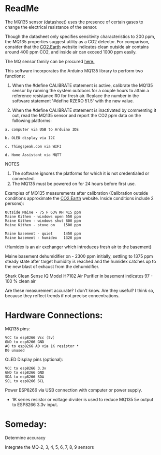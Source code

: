 # ReadMe
  The MQ135 sensor ([datasheet](https://www.olimex.com/Products/Components/Sensors/Gas/SNS-MQ135/resources/SNS-MQ135.pdf)) uses the presence of certain gases to change the electrical resistance of the sensor.  
  
  Though the datasheet only specifies sensitivity characteristics to 200 ppm, the MQ135 properties suggest utility as a CO2 detector.  For comparison, consider that the [CO2.Earth](co2.earth) website indicates clean outside air contains around 400 ppm CO2, and 
  inside air can exceed 1000 ppm easily.
  
  The MQ sensor family can be procured [here.](https://www.amazon.com/dp/B0978KXFCQ/ref=sspa_dk_detail_1?pd_rd_i=B0978KXFCQ&pd_rd_w=Rdxbx&content-id=amzn1.sym.8c2f9165-8e93-42a1-8313-73d3809141a2&pf_rd_p=8c2f9165-8e93-42a1-8313-73d3809141a2&pf_rd_r=3DREN4AM4GMVXSB16463&pd_rd_wg=sWHBk&pd_rd_r=c1e97e35-5eb3-4f6e-9ffd-abd54153791b&s=industrial&sp_csd=d2lkZ2V0TmFtZT1zcF9kZXRhaWw&th=1)
 
  This software incorporates the Arduino MQ135 library to perform two functions:
  
  1. When the #define CALIBRATE statement is active, calibrate the MQ135 sensor by running the system outdoors for a couple hours
     to attain a reference resistance R0 for fresh air.  Replace the number in the software statement '#define RZERO 51.5' with the new value.
           
  2. When the #define CALIBRATE statement is inactivated by commenting it out, read the MQ135 sensor and report the CO2 ppm data on the following platforms:
  
    a. computer via USB to Arduino IDE
  
    b. OLED display via I2C
  
    c. Thingspeak.com via WIFI
  
    d. Home Assistant via MQTT

  NOTES 
  
  1. The software ignores the platforms for which it is not credentialed or connected.
  2. The MQ135 must be powered on for 24 hours before first use.

Examples of MQ135 measurements after calibration (Calibration outside conditions approximate the [CO2.Earth](co2.earth) website. Inside conditions include 2 persons):

    Outside Maine - 75 F 63% RH 415 ppm
    Maine Kithen - windows open 550 ppm
    Maine Kithen - windows shut 800 ppm
    Maine Kithen - stove on    1500 ppm   
    
    Maine basement - quiet     1450 ppm
    Maine basement - humidex   1320 ppm

(Humidex is an air exchanger which introduces fresh air to the basement)

Maine basement dehumidifier on - 2300 ppm initially, settling to 1375 ppm steady state after target humidity is reached and the humidex catches up to the new blast of exhaust from the dehumidifier.
    
Shark Clean Sense IQ Model HP102 Air Purifier in basement indicates 97 - 100 % clean air    

Are these measurement accurate?  I don't know.  Are they useful? I think so, because they reflect trends if not precise concentrations.  

# Hardware Connections:

MQ135 pins:

    VCC to esp8266 Vcc (5v)
    GND to esp8266 GND
    A0 to esp8266 A0 via 1K resistor *
    D0 unused

OLED Display pins (optional):

    VCC to esp8266 3.3v 
    GND to esp8266 GND
    SDA to esp8266 SDA
    SCL to esp8266 SCL

Power ESP8266 via USB connection with computer or power supply.

* 1K series resistor or voltage divider is used to reduce MQ135 5v output to ESP8266 3.3v input.

# Someday:

Determine accuracy
    
Integrate the MQ-2, 3, 4, 5, 6, 7, 8, 9 sensors
